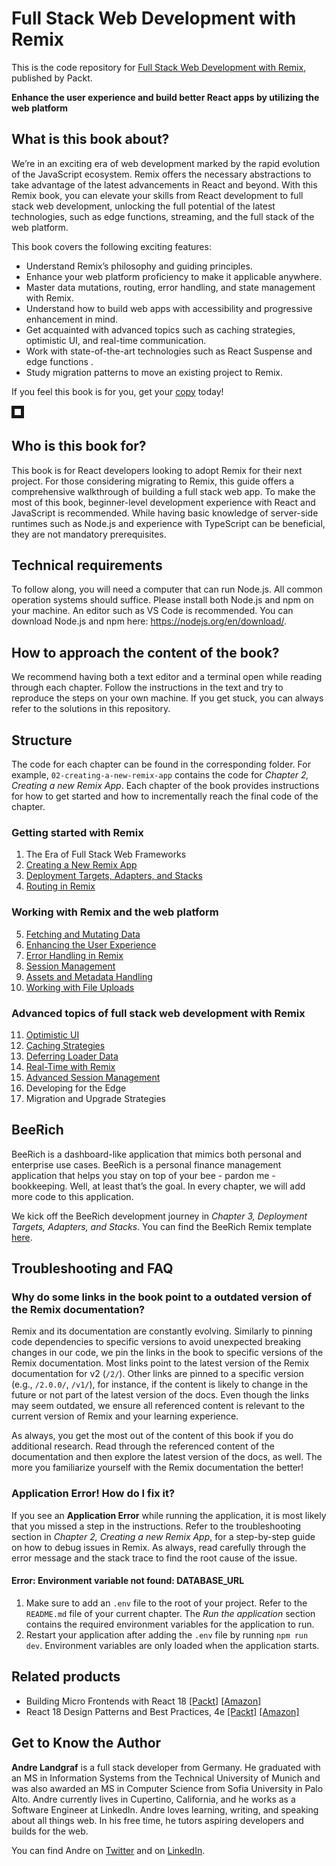 # Full Stack Web Development with Remix

<a href="https://www.packtpub.com/product/full-stack-web-development-with-remix/9781801075299"><img src="https://content.packt.com/B17399/cover_image_small.jpg" alt="" height="256px" align="right"></a>

This is the code repository for [Full Stack Web Development with Remix](https://www.packtpub.com/product/full-stack-web-development-with-remix/9781801075299), published by Packt.

**Enhance the user experience and build better React apps by utilizing the web platform**

## What is this book about?

We’re in an exciting era of web development marked by the rapid evolution of the JavaScript ecosystem. Remix offers the necessary abstractions to take advantage of the latest advancements in React and beyond. With this Remix book, you can elevate your skills from React development to full stack web development, unlocking the full potential of the latest technologies, such as edge functions, streaming, and the full stack of the web platform.

This book covers the following exciting features:

* Understand Remix’s philosophy and guiding principles.
* Enhance your web platform proficiency to make it applicable anywhere.
* Master data mutations, routing, error handling, and state management with Remix.
* Understand how to build web apps with accessibility and progressive enhancement in mind.
* Get acquainted with advanced topics such as caching strategies, optimistic UI, and real-time communication.
* Work with state-of-the-art technologies such as React Suspense and edge functions .
* Study migration patterns to move an existing project to Remix.

If you feel this book is for you, get your [copy](https://www.amazon.com/dp/1801075298) today!

<a href="https://www.packtpub.com/?utm_source=github&utm_medium=banner&utm_campaign=GitHubBanner"><img src="https://raw.githubusercontent.com/PacktPublishing/GitHub/master/GitHub.png" 
alt="https://www.packtpub.com/" border="5" /></a>

## Who is this book for?

This book is for React developers looking to adopt Remix for their next project. For those considering migrating to Remix, this guide offers a comprehensive walkthrough of building a full stack web app. To make the most of this book, beginner-level development experience with React and JavaScript is recommended. While having basic knowledge of server-side runtimes such as Node.js and experience with TypeScript can be beneficial, they are not mandatory prerequisites.

## Technical requirements

To follow along, you will need a computer that can run Node.js. All common operation systems should suffice. Please install both Node.js and npm on your machine. An editor such as VS Code is recommended.
You can download Node.js and npm here: https://nodejs.org/en/download/.

## How to approach the content of the book?

We recommend having both a text editor and a terminal open while reading through each chapter. Follow the instructions in the text and try to reproduce the steps on your own machine. If you get stuck, you can always refer to the solutions in this repository.

## Structure

The code for each chapter can be found in the corresponding folder. For example, `02-creating-a-new-remix-app` contains the code for _Chapter 2, Creating a new Remix App_. Each chapter of the book provides instructions for how to get started and how to incrementally reach the final code of the chapter.

### Getting started with Remix

1. The Era of Full Stack Web Frameworks
2.  [Creating a New Remix App](02-creating-a-new-remix-app)
3.  [Deployment Targets, Adapters, and Stacks](03-deployment-targets-adapters-and-stacks)
4.  [Routing in Remix](04-routing-in-remix/)

### Working with Remix and the web platform

5.  [Fetching and Mutating Data](05-fetching-and-mutating-data/)
6.  [Enhancing the User Experience](06-enhancing-the-user-experience/)
7.  [Error Handling in Remix](07-error-handling-in-remix/)
8.  [Session Management](08-session-management/)
9.  [Assets and Metadata Handling](09-assets-and-meta-data-handling/)
10. [Working with File Uploads](10-working-with-file-uploads/)

### Advanced topics of full stack web development with Remix

11. [Optimistic UI](11-optimistic-ui/)
12. [Caching Strategies](12-caching-strategies/)
13. [Deferring Loader Data](13-deferring-loader-data/)
14. [Real-Time with Remix](14-real-time-with-remix/)
15. [Advanced Session Management](15-advanced-session-management)
16. Developing for the Edge
17. Migration and Upgrade Strategies

## BeeRich

BeeRich is a dashboard-like application that mimics both personal and enterprise use cases. BeeRich is a personal finance management application that helps you stay on top of your bee - pardon me - bookkeeping. Well, at least that’s the goal. In every chapter, we will add more code to this application.

We kick off the BeeRich development journey in _Chapter 3, Deployment Targets, Adapters, and Stacks_. You can find the BeeRich Remix template [here](/03-deployment-targets-adapters-and-stacks/bee-rich/).

## Troubleshooting and FAQ

### Why do some links in the book point to a outdated version of the Remix documentation?

Remix and its documentation are constantly evolving. Similarly to pinning code dependencies to specific versions to avoid unexpected breaking changes in our code, we pin the links in the book to specific versions of the Remix documentation. Most links point to the latest version of the Remix documentation for v2 (`/2/`). Other links are pinned to a specific version (e.g., `/2.0.0/`, `/v1/`), for instance, if the content is likely to change in the future or not part of the latest version of the docs. Even though the links may seem outdated, we ensure all referenced content is relevant to the current version of Remix and your learning experience.

As always, you get the most out of the content of this book if you do additional research. Read through the referenced content of the documentation and then explore the latest version of the docs, as well. The more you familiarize yourself with the Remix documentation the better!

### Application Error! How do I fix it?

If you see an **Application Error** while running the application, it is most likely that you missed a step in the instructions. Refer to the troubleshooting section in _Chapter 2, Creating a new Remix App_, for a step-by-step guide on how to debug issues in Remix. As always, read carefully through the error message and the stack trace to find the root cause of the issue.

#### Error: Environment variable not found: DATABASE_URL

1. Make sure to add an `.env` file to the root of your project. Refer to the `README.md` file of your current chapter. The _Run the application_ section contains the required environment variables for the application to run.
2. Restart your application after adding the `.env` file by running `npm run dev`. Environment variables are only loaded when the application starts.

## Related products <Other books you may enjoy>

* Building Micro Frontends with React 18 [[Packt]](https://www.packtpub.com/product/building-micro-frontends-with-react-18/9781804610961) [[Amazon]](https://www.amazon.com/dp/1804610968)
* React 18 Design Patterns and Best Practices, 4e [[Packt]](https://www.packtpub.com/product/react-18-design-patterns-and-best-practices-fourth-edition/9781803233109) [[Amazon]](https://www.amazon.com/dp/1803233109)

## Get to Know the Author

**Andre Landgraf** is a full stack developer from Germany. He graduated with an MS in Information Systems from the Technical University of Munich and was also awarded an MS in Computer Science from Sofia University in Palo Alto. Andre currently lives in Cupertino, California, and he works as a Software Engineer at LinkedIn. Andre loves learning, writing, and speaking about all things web. In his free time, he tutors aspiring developers and builds for the web.

You can find Andre on [Twitter](https://twitter.com/AndreLandgraf94) and on [LinkedIn](https://www.linkedin.com/in/andre-landgraf/).


